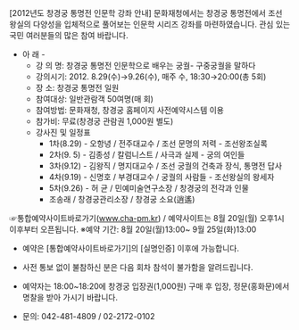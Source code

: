 [2012년도 창경궁 통명전 인문학 강좌 안내]
문화재청에서는 창경궁 통명전에서 조선 왕실의 다양성을 입체적으로 풀어보는 인문학 시리즈 강좌를 마련하였습니다. 관심 있는 국민 여러분들의 많은 참여 바랍니다.

- 아 래 -
  - 강 의 명: 창경궁 통명전 인문학으로 배우는 궁궐- 구중궁궐을 말하다
  - 강의시기: 2012. 8.29(수)→9.26(수), 매주 수, 18:30→20:00(총 5회)
  - 장 소: 창경궁 통명전 일원
  - 참여대상: 일반관람객 50여명(매 회)
  - 참여방법: 문화재청, 창경궁 홈페이지 사전예약시스템 이용
  - 참가비: 무료(창경궁 관람권 1,000원 별도)
  - 강사진 및 일정표
    - 1차(8.29) - 오항녕 / 전주대교수 / 조선 문명의 저력 - 조선왕조실록
    - 2차(9. 5) - 김종성 / 칼럼니스트 / 사극과 실제 - 궁의 여인들
    - 3차(9.12) - 김왕직 / 명지대교수 / 조선 궁궐의 건축과 장식, 통명전 답사
    - 4차(9.19) - 신명호 / 부경대교수 / 궁궐의 사람들 - 조선왕실의 왕세자
    - 5차(9.26) - 허 균 / 민예미술연구소장 / 창경궁의 전각과 인물
    - 조송래 / 창경궁관리소장 / 창경궁 소요(逍遙)

☞통합예약사이트바로가기(www.cha-pm.kr)
 / 예약사이트는 8월 20일(월) 오후1시 이후부터 오픈됩니다.
※예약 기간: 8월 20일(월)13:00~ 9월 25일(화)13:00
- 예약은 [통합예약사이트바로가기]의 [실명인증] 이후에 가능합니다.
- 사전 통보 없이 불참하신 분은 다음 회차 참석이 불가함을 알려드립니다.
- 예약자는 18:00~18:20에 창경궁 입장권(1,000원) 구매 후 입장, 정문(홍화문)에서 명찰을 받아 가시기 바랍니다.

- 문의: 042-481-4809 / 02-2172-0102